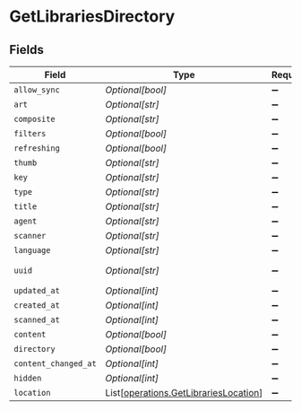 # GetLibrariesDirectory


## Fields

| Field                                                                                    | Type                                                                                     | Required                                                                                 | Description                                                                              | Example                                                                                  |
| ---------------------------------------------------------------------------------------- | ---------------------------------------------------------------------------------------- | ---------------------------------------------------------------------------------------- | ---------------------------------------------------------------------------------------- | ---------------------------------------------------------------------------------------- |
| `allow_sync`                                                                             | *Optional[bool]*                                                                         | :heavy_minus_sign:                                                                       | N/A                                                                                      | true                                                                                     |
| `art`                                                                                    | *Optional[str]*                                                                          | :heavy_minus_sign:                                                                       | N/A                                                                                      | /:/resources/movie-fanart.jpg                                                            |
| `composite`                                                                              | *Optional[str]*                                                                          | :heavy_minus_sign:                                                                       | N/A                                                                                      | /library/sections/1/composite/1705615584                                                 |
| `filters`                                                                                | *Optional[bool]*                                                                         | :heavy_minus_sign:                                                                       | N/A                                                                                      | true                                                                                     |
| `refreshing`                                                                             | *Optional[bool]*                                                                         | :heavy_minus_sign:                                                                       | N/A                                                                                      | false                                                                                    |
| `thumb`                                                                                  | *Optional[str]*                                                                          | :heavy_minus_sign:                                                                       | N/A                                                                                      | /:/resources/movie.png                                                                   |
| `key`                                                                                    | *Optional[str]*                                                                          | :heavy_minus_sign:                                                                       | N/A                                                                                      | 1                                                                                        |
| `type`                                                                                   | *Optional[str]*                                                                          | :heavy_minus_sign:                                                                       | N/A                                                                                      | movie                                                                                    |
| `title`                                                                                  | *Optional[str]*                                                                          | :heavy_minus_sign:                                                                       | N/A                                                                                      | Movies                                                                                   |
| `agent`                                                                                  | *Optional[str]*                                                                          | :heavy_minus_sign:                                                                       | N/A                                                                                      | tv.plex.agents.movie                                                                     |
| `scanner`                                                                                | *Optional[str]*                                                                          | :heavy_minus_sign:                                                                       | N/A                                                                                      | Plex Movie                                                                               |
| `language`                                                                               | *Optional[str]*                                                                          | :heavy_minus_sign:                                                                       | N/A                                                                                      | en-US                                                                                    |
| `uuid`                                                                                   | *Optional[str]*                                                                          | :heavy_minus_sign:                                                                       | N/A                                                                                      | 322a231a-b7f7-49f5-920f-14c61199cd30                                                     |
| `updated_at`                                                                             | *Optional[int]*                                                                          | :heavy_minus_sign:                                                                       | N/A                                                                                      | 1705615634                                                                               |
| `created_at`                                                                             | *Optional[int]*                                                                          | :heavy_minus_sign:                                                                       | N/A                                                                                      | 1654131312                                                                               |
| `scanned_at`                                                                             | *Optional[int]*                                                                          | :heavy_minus_sign:                                                                       | N/A                                                                                      | 1705615584                                                                               |
| `content`                                                                                | *Optional[bool]*                                                                         | :heavy_minus_sign:                                                                       | N/A                                                                                      | true                                                                                     |
| `directory`                                                                              | *Optional[bool]*                                                                         | :heavy_minus_sign:                                                                       | N/A                                                                                      | true                                                                                     |
| `content_changed_at`                                                                     | *Optional[int]*                                                                          | :heavy_minus_sign:                                                                       | N/A                                                                                      | 3192854                                                                                  |
| `hidden`                                                                                 | *Optional[int]*                                                                          | :heavy_minus_sign:                                                                       | N/A                                                                                      | 0                                                                                        |
| `location`                                                                               | List[[operations.GetLibrariesLocation](../../models/operations/getlibrarieslocation.md)] | :heavy_minus_sign:                                                                       | N/A                                                                                      |                                                                                          |